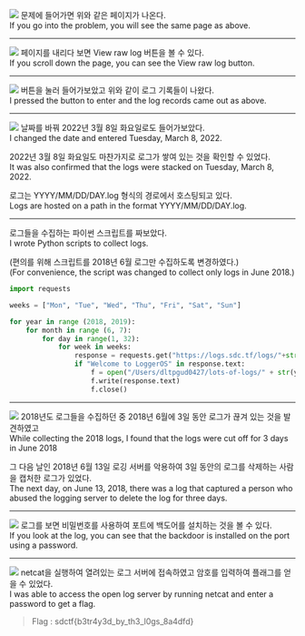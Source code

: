 ![](https://img1.daumcdn.net/thumb/R1280x0/?scode=mtistory2&fname=https%3A%2F%2Fblog.kakaocdn.net%2Fdn%2FPiEvI%2FbtrBMCvuDCE%2FxUnggBjvK2QSebWrXFkDmk%2Fimg.png)
문제에 들어가면 위와 같은 페이지가 나온다.</br>
If you go into the problem, you will see the same page as above.</br>

---

![](https://img1.daumcdn.net/thumb/R1280x0/?scode=mtistory2&fname=https%3A%2F%2Fblog.kakaocdn.net%2Fdn%2FLPoWZ%2FbtrBMaTvHrU%2FYDRmojUZwoF35xcO2qjZ9k%2Fimg.png)
페이지를 내리다 보면 View raw log 버튼을 볼 수 있다.</br>
If you scroll down the page, you can see the View raw log button.</br>

---

![](https://img1.daumcdn.net/thumb/R1280x0/?scode=mtistory2&fname=https%3A%2F%2Fblog.kakaocdn.net%2Fdn%2FbYL9kN%2FbtrBNdip2Eg%2FqC8t9P2wZgQFUkL2Xk037K%2Fimg.png)
버튼을 눌러 들어가보았고 위와 같이 로그 기록들이 나왔다.<br/>
I pressed the button to enter and the log records came out as above.<br>

---

![](https://img1.daumcdn.net/thumb/R1280x0/?scode=mtistory2&fname=https%3A%2F%2Fblog.kakaocdn.net%2Fdn%2FCecKE%2FbtrBLUKdb3S%2Fm6ORr4HxWkl58TztkTue21%2Fimg.png)
날짜를 바꿔 2022년 3월 8일 화요일로도 들어가보았다.<br/>
I changed the date and entered Tuesday, March 8, 2022.</br>

2022년 3월 8일 화요일도 마찬가지로 로그가 쌓여 있는 것을 확인할 수 있었다.<br/>
It was also confirmed that the logs were stacked on Tuesday, March 8, 2022.<br>

로그는 YYYY/MM/DD/DAY.log 형식의 경로에서 호스팅되고 있다.</br>
Logs are hosted on a path in the format YYYY/MM/DD/DAY.log.</br>

---

로그들을 수집하는 파이썬 스크립트를 짜보았다.</br>
I wrote Python scripts to collect logs.<br>

(편의를 위해 스크립트를 2018년 6월 로그만 수집하도록 변경하였다.)</br>
(For convenience, the script was changed to collect only logs in June 2018.)</br>


```python
import requests

weeks = ["Mon", "Tue", "Wed", "Thu", "Fri", "Sat", "Sun"]

for year in range (2018, 2019):
    for month in range (6, 7):
        for day in range(1, 32):
            for week in weeks:
                response = requests.get("https://logs.sdc.tf/logs/"+str(year)+"/"+str(month)+"/"+str(day)+"/"+str(week)+".log")
                if "Welcome to LoggerOS" in response.text:
                    f = open("/Users/dltpgud0427/lots-of-logs/" + str(year) + '-' + str(month) + '-' + str(day) + '-' + str(week) + ".log", 'w')
                    f.write(response.text)
                    f.close()
```

---

![](https://img1.daumcdn.net/thumb/R1280x0/?scode=mtistory2&fname=https%3A%2F%2Fblog.kakaocdn.net%2Fdn%2FQFPOD%2FbtrBQDf7JOT%2FerS9wpakmDUAUKA31yKvDk%2Fimg.png)
2018년도 로그들을 수집하던 중 2018년 6월에 3일 동안 로그가 끊겨 있는 것을 발견하였고</br>
While collecting the 2018 logs, I found that the logs were cut off for 3 days in June 2018</br>

그 다음 날인 2018년 6월 13일 로깅 서버를 악용하여 3일 동안의 로그를 삭제하는 사람을 캡처한 로그가 있었다.<br/>
The next day, on June 13, 2018, there was a log that captured a person who abused the logging server to delete the log for three days.<br>

---

![](https://img1.daumcdn.net/thumb/R1280x0/?scode=mtistory2&fname=https%3A%2F%2Fblog.kakaocdn.net%2Fdn%2FcKOjir%2FbtrBHpYBB7t%2FA0S9kCK47YTnO4o1vemUB0%2Fimg.png)
로그를 보면 비밀번호를 사용하여 포트에 백도어를 설치하는 것을 볼 수 있다.<br/>
If you look at the log, you can see that the backdoor is installed on the port using a password.</br>

---

![](https://img1.daumcdn.net/thumb/R1280x0/?scode=mtistory2&fname=https%3A%2F%2Fblog.kakaocdn.net%2Fdn%2FbC753K%2FbtrBPffvqxc%2FBrJDrnj1LmfDBwblOsmAA0%2Fimg.png)
netcat을 실행하여 열려있는 로그 서버에 접속하였고 암호를 입력하여 플래그를 얻을 수 있었다.<br/>
I was able to access the open log server by running netcat and enter a password to get a flag.</br>


> Flag : sdctf{b3tr4y3d_by_th3_l0gs_8a4dfd}
